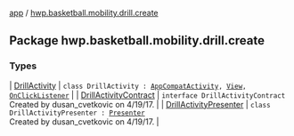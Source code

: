 [app](../index.md) / [hwp.basketball.mobility.drill.create](.)

## Package hwp.basketball.mobility.drill.create

### Types

| [DrillActivity](-drill-activity/index.md) | `class DrillActivity : `[`AppCompatActivity`](https://developer.android.com/reference/android/support/v7/app/AppCompatActivity.html)`, `[`View`](-drill-activity-contract/-view/index.md)`, `[`OnClickListener`](https://developer.android.com/reference/android/content/DialogInterface/OnClickListener.html) |
| [DrillActivityContract](-drill-activity-contract/index.md) | `interface DrillActivityContract`<br>Created by dusan_cvetkovic on 4/19/17. |
| [DrillActivityPresenter](-drill-activity-presenter/index.md) | `class DrillActivityPresenter : `[`Presenter`](-drill-activity-contract/-presenter/index.md)<br>Created by dusan_cvetkovic on 4/19/17. |

